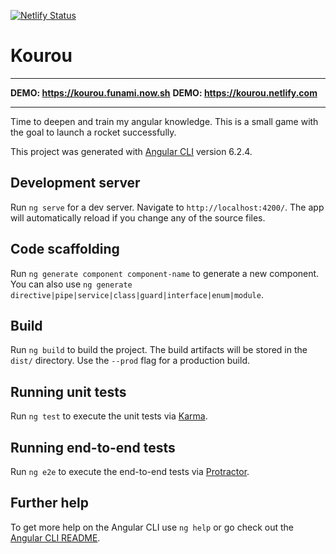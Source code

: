 [![Netlify Status](https://api.netlify.com/api/v1/badges/6386d5d6-2959-4074-a544-226204b43028/deploy-status)](https://app.netlify.com/sites/kourou/deploys)

# Kourou

---

**DEMO: https://kourou.funami.now.sh**
**DEMO: https://kourou.netlify.com**

---

Time to deepen and train my angular knowledge. This is a small game with the goal to launch a rocket successfully.

This project was generated with [Angular CLI](https://github.com/angular/angular-cli) version 6.2.4.

## Development server

Run `ng serve` for a dev server. Navigate to `http://localhost:4200/`. The app will automatically reload if you change any of the source files.

## Code scaffolding

Run `ng generate component component-name` to generate a new component. You can also use `ng generate directive|pipe|service|class|guard|interface|enum|module`.

## Build

Run `ng build` to build the project. The build artifacts will be stored in the `dist/` directory. Use the `--prod` flag for a production build.

## Running unit tests

Run `ng test` to execute the unit tests via [Karma](https://karma-runner.github.io).

## Running end-to-end tests

Run `ng e2e` to execute the end-to-end tests via [Protractor](http://www.protractortest.org/).

## Further help

To get more help on the Angular CLI use `ng help` or go check out the [Angular CLI README](https://github.com/angular/angular-cli/blob/master/README.md).
